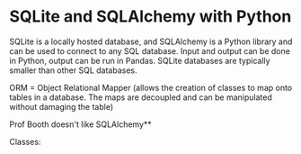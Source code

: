 # SQLite and SQLAlchemy with Python
SQLite is a locally hosted database, and SQLAlchemy is a Python library and can be used to connect to any SQL database. Input and output can be done in Python, output can be run in Pandas. SQLite databases are typically smaller than other SQL databases.

ORM = Object Relational Mapper (allows the creation of classes to map onto tables in a database. The maps are decoupled and can be manipulated without damaging the table)

Prof Booth doesn't like SQLAlchemy**

Classes: 

